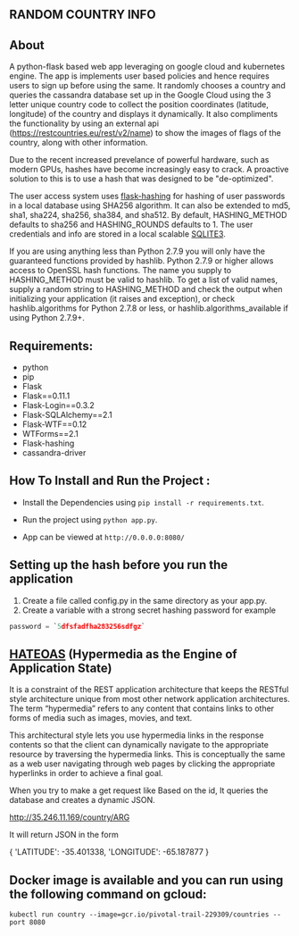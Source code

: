 ## RANDOM COUNTRY INFO

## About

A python-flask based web app leveraging on google cloud and kubernetes engine. The app is implements user based policies and hence requires users to sign up before using the same. It randomly chooses a country and queries the cassandra database set up in the Google Cloud using the 3 letter unique country code to collect the position coordinates (latitude, longitude) of the country and displays it dynamically. It also compliments the functionality by using an external api (https://restcountries.eu/rest/v2/name) to show the images of flags of the country, along with other information. 

Due to the recent increased prevelance of powerful hardware, such as modern GPUs, hashes have become increasingly easy to crack. A proactive solution to this is to use a hash that was designed to be "de-optimized". 

The user access system uses [flask-hashing](https://flask-hashing.readthedocs.io/en/latest/) for hashing of user passwords in a local database using SHA256 algorithm. It can also be extended to md5, sha1, sha224, sha256, sha384, and sha512. By default, HASHING_METHOD defaults to sha256 and HASHING_ROUNDS defaults to 1. The user credentials and info are stored in a local scalable [SQLITE3](https://docs.python.org/2/library/sqlite3.html).

If you are using anything less than Python 2.7.9 you will only have the guaranteed functions provided by hashlib. Python 2.7.9 or higher allows access to OpenSSL hash functions. The name you supply to HASHING_METHOD must be valid to hashlib. To get a list of valid names, supply a random string to HASHING_METHOD and check the output when initializing your application (it raises and exception), or check hashlib.algorithms for Python 2.7.8 or less, or hashlib.algorithms_available if using Python 2.7.9+.


## Requirements:

* python
* pip
* Flask
* Flask==0.11.1
* Flask-Login==0.3.2
* Flask-SQLAlchemy==2.1
* Flask-WTF==0.12
* WTForms==2.1
* Flask-hashing
* cassandra-driver

## How To Install and Run the Project :


* Install the Dependencies using `pip install -r requirements.txt`.

* Run the project using `python app.py`.

* App can be viewed at `http://0.0.0.0:8080/`

## Setting up the hash before you run the application

1. Create a file called config.py in the same directory as your app.py.
2. Create a variable with a strong secret hashing password for example
```python
password = `5dfsfadfha283256sdfgz`
```

## [HATEOAS](https://en.wikipedia.org/wiki/HATEOAS) (Hypermedia as the Engine of Application State) 

It is a constraint of the REST application architecture that keeps the RESTful style architecture unique from most other network application architectures. The term “hypermedia” refers to any content that contains links to other forms of media such as images, movies, and text.

This architectural style lets you use hypermedia links in the response contents so that the client can dynamically navigate to the appropriate resource by traversing the hypermedia links. This is conceptually the same as a web user navigating through web pages by clicking the appropriate hyperlinks in order to achieve a final goal.

When you try to make a get request like 
Based on the id, It queries the database and creates a dynamic JSON.

http://35.246.11.169/country/ARG

It will return JSON in the form

{
    'LATITUDE': -35.401338, 'LONGITUDE': -65.187877
}


## Docker image is available and you can run using the following command on gcloud:

```docker
kubectl run country --image=gcr.io/pivotal-trail-229309/countries --port 8080
```

